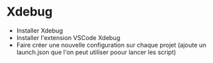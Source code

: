 # Xdebug
- Installer Xdebug
- Installer l'extension VSCode Xdebug
- Faire créer une nouvelle configuration sur chaque projet (ajoute un launch.json que l'on peut utiliser poour lancer les script)